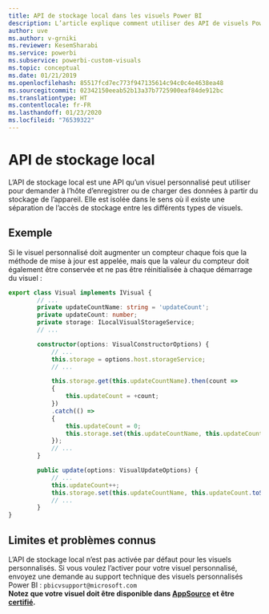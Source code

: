 ```yaml
---
title: API de stockage local dans les visuels Power BI
description: L’article explique comment utiliser des API de visuels Power BI pour accéder au stockage local du navigateur
author: uve
ms.author: v-grniki
ms.reviewer: KesemSharabi
ms.service: powerbi
ms.subservice: powerbi-custom-visuals
ms.topic: conceptual
ms.date: 01/21/2019
ms.openlocfilehash: 85517fcd7ec773f947135614c94c0c4e4638ea48
ms.sourcegitcommit: 02342150eeab52b13a37b7725900eaf84de912bc
ms.translationtype: HT
ms.contentlocale: fr-FR
ms.lasthandoff: 01/23/2020
ms.locfileid: "76539322"
---
```

# <a name="local-storage-api"></a>API de stockage local

L’API de stockage local est une API qu’un visuel personnalisé peut utiliser pour demander à l’hôte d’enregistrer ou de charger des données à partir du stockage de l’appareil. Elle est isolée dans le sens où il existe une séparation de l’accès de stockage entre les différents types de visuels.

## <a name="sample"></a>Exemple

Si le visuel personnalisé doit augmenter un compteur chaque fois que la méthode de mise à jour est appelée, mais que la valeur du compteur doit également être conservée et ne pas être réinitialisée à chaque démarrage du visuel :

```typescript
export class Visual implements IVisual {
        // ...
        private updateCountName: string = 'updateCount';
        private updateCount: number;
        private storage: ILocalVisualStorageService;
        // ...

        constructor(options: VisualConstructorOptions) {
            // ...
            this.storage = options.host.storageService;
            // ...

            this.storage.get(this.updateCountName).then(count =>
            {
                this.updateCount = +count;
            })
            .catch(() =>
            {
                this.updateCount = 0;
                this.storage.set(this.updateCountName, this.updateCount.toString());
            });
            // ...
        }

        public update(options: VisualUpdateOptions) {
            // ...
            this.updateCount++;
            this.storage.set(this.updateCountName, this.updateCount.toString());
            // ...
        }
}
```

## <a name="known-limitations-and-issues"></a>Limites et problèmes connus

L’API de stockage local n’est pas activée par défaut pour les visuels personnalisés. Si vous voulez l’activer pour votre visuel personnalisé, envoyez une demande au support technique des visuels personnalisés Power BI : `pbicvsupport@microsoft.com`  
**Notez que votre visuel doit être disponible dans [AppSource](https://appsource.microsoft.com/en-us/marketplace/apps?product=power-bi-visuals) et être [certifié](https://powerbi.microsoft.com/en-us/documentation/powerbi-custom-visuals-certified/).**
